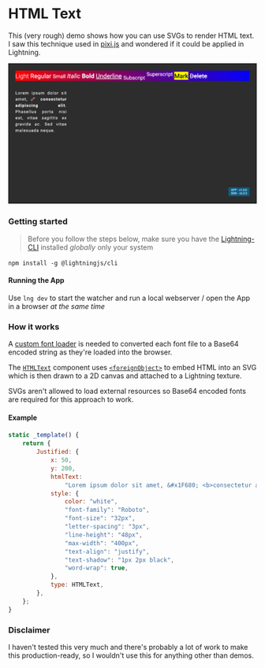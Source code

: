 # HTML Text

This (very rough) demo shows how you can use SVGs to render HTML text. I saw this technique used in [pixi.js](https://github.com/pixijs/html-text) and wondered if it could be applied in Lightning.

<img alt="html text" src="./.github/resources/demo.png">

### Getting started

> Before you follow the steps below, make sure you have the
> [Lightning-CLI](https://rdkcentral.github.io/Lightning-CLI/#/) installed _globally_ only your system

`npm install -g @lightningjs/cli`

#### Running the App

Use `lng dev` to start the watcher and run a local webserver / open the App in a browser _at the same time_

### How it works

A [custom font loader](https://github.com/lewispeel/lightning-html-text/blob/main/src/index.js#L18) is needed to converted each font file to a Base64 encoded string as they're loaded into the browser.

The [`HTMLText`](https://github.com/lewispeel/lightning-html-text/blob/main/src/HTMLText.js) component uses [`<foreignObject>`](https://developer.mozilla.org/en-US/docs/Web/SVG/Element/foreignObject) to embed HTML into an SVG which is then drawn to a 2D canvas and attached to a Lightning texture.

SVGs aren't allowed to load external resources so Base64 encoded fonts are required for this approach to work.

#### Example

```javascript
static _template() {
    return {
        Justified: {
            x: 50,
            y: 200,
            htmlText:
                "Lorem ipsum dolor sit amet, &#x1F680; <b>consectetur adipiscing elit</b>. Phasellus porta nisi est, vitae <i>sagittis ex gravida ac</i>. Sed vitae malesuada neque.",
            style: {
                color: "white",
                "font-family": "Roboto",
                "font-size": "32px",
                "letter-spacing": "3px",
                "line-height": "48px",
                "max-width": "400px",
                "text-align": "justify",
                "text-shadow": "1px 2px black",
                "word-wrap": true,
            },
            type: HTMLText,
        },
    };
}
```

### Disclaimer

I haven't tested this very much and there's probably a lot of work to make this production-ready, so I wouldn't use this for anything other than demos.
